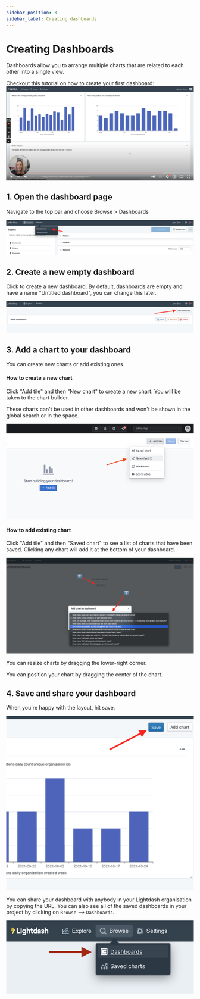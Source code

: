 ```yaml
---
sidebar_position: 3
sidebar_label: Creating dashboards
---
```


# Creating Dashboards

Dashboards allow you to arrange multiple charts that are related to each other into a single view.

Checkout this tutorial on how to create your first dashboard:
[![tutorial building first dashboard](./assets/tutorial_building_first_dashboard.png)](https://youtu.be/olFcN8Pui08)

## 1. Open the dashboard page

Navigate to the top bar and choose Browse > Dashboards

![click dashboard](./assets/click_dashboards.png)

## 2. Create a new empty dashboard

Click to create a new dashboard. By default, dashboards are empty and have a name "Untitled dashboard",
you can change this later.

![click new dashboard](./assets/click_new_dashboard.png)

## 3. Add a chart to your dashboard

You can create new charts or add existing ones.

#### How to create a new chart

Click "Add tile" and then "New chart" to create a new chart. You will be taken to the chart builder.

These charts can't be used in other dashboards and won't be shown in the global search or in the space.

![create chart screenshot](./assets/create_chart_in_dashboard.png)

#### How to add existing chart 

Click "Add tile" and then "Saved chart" to see a list of charts that have been saved. Clicking any chart will add it at the bottom of your
dashboard.

![add chart screenshot](./assets/add_chart_screenshot.png)

You can resize charts by dragging the lower-right corner.

You can position your chart by dragging the center of the chart.

## 4. Save and share your dashboard

When you're happy with the layout, hit save.

![click save chart](./assets/click_save_chart.png)

You can share your dashboard with anybody in your Lightdash organisation by copying the URL. You can also see all of the saved dashboards in your project by clicking on `Browse` --> `Dashboards`.

![browse dashboards](./assets/browse-dashboards.png)
